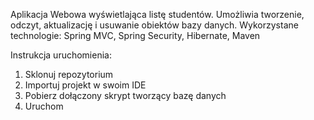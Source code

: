 Aplikacja Webowa wyświetlająca listę studentów. Umożliwia tworzenie, odczyt, aktualizację i usuwanie obiektów bazy danych.
Wykorzystane technologie: Spring MVC, Spring Security, Hibernate, Maven

Instrukcja uruchomienia:
1. Sklonuj repozytorium
2. Importuj projekt w swoim IDE
3. Pobierz dołączony skrypt tworzący bazę danych
4. Uruchom
